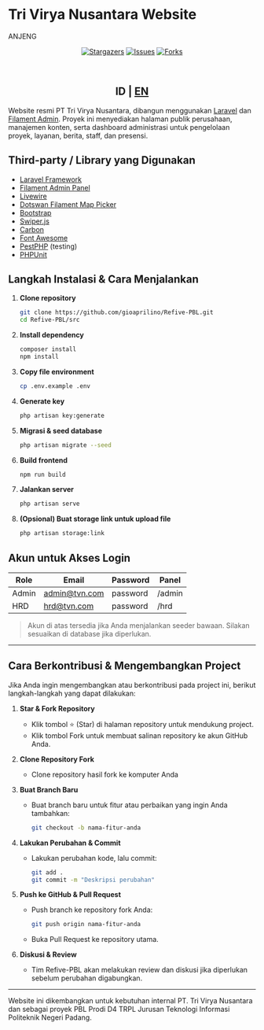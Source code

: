# Tri Virya Nusantara Website
ANJENG
<p align="center">
  <a href="https://github.com/gioaprilino/Refive-PBL/stargazers"><img src="https://img.shields.io/github/stars/gioaprilino/Refive-PBL.svg?style=for-the-badge" alt="Stargazers"></a>
  <a href="https://github.com/gioaprilino/Refive-PBL/issues"><img src="https://img.shields.io/github/issues/gioaprilino/Refive-PBL.svg?style=for-the-badge" alt="Issues"></a>
  <a href="https://github.com/gioaprilino/Refive-PBL/network/members"><img src="https://img.shields.io/github/forks/gioaprilino/Refive-PBL.svg?style=for-the-badge" alt="Forks"></a>
</p>
<br>
<h2 align="center">ID | <a href="README-en.md">EN</a></h2>

Website resmi PT Tri Virya Nusantara, dibangun menggunakan [Laravel](https://laravel.com/) dan [Filament Admin](https://filamentphp.com/). Proyek ini menyediakan halaman publik perusahaan, manajemen konten, serta dashboard administrasi untuk pengelolaan proyek, layanan, berita, staff, dan presensi.

## Third-party / Library yang Digunakan

- [Laravel Framework](https://laravel.com/)
- [Filament Admin Panel](https://filamentphp.com/)
- [Livewire](https://livewire.laravel.com/)
- [Dotswan Filament Map Picker](https://filamentphp.com/plugins/dotswan-map-picker)
- [Bootstrap](https://getbootstrap.com/)
- [Swiper.js](https://swiperjs.com/)
- [Carbon](https://carbon.nesbot.com/)
- [Font Awesome](https://fontawesome.com/)
- [PestPHP](https://pestphp.com/) (testing)
- [PHPUnit](https://phpunit.de/)

## Langkah Instalasi & Cara Menjalankan

1. **Clone repository**
   ```sh
   git clone https://github.com/gioaprilino/Refive-PBL.git
   cd Refive-PBL/src
   ```

2. **Install dependency**
   ```sh
   composer install
   npm install
   ```

3. **Copy file environment**
   ```sh
   cp .env.example .env
   ```

4. **Generate key**
   ```sh
   php artisan key:generate
   ```

5. **Migrasi & seed database**
   ```sh
   php artisan migrate --seed
   ```

6. **Build frontend**
   ```sh
   npm run build
   ```

7. **Jalankan server**
   ```sh
   php artisan serve
   ```

8. **(Opsional) Buat storage link untuk upload file**
   ```sh
   php artisan storage:link
   ```

## Akun untuk Akses Login

| Role   | Email              | Password   | Panel      |
|--------|--------------------|------------|------------|
| Admin  | admin@tvn.com      | password   | /admin     |
| HRD    | hrd@tvn.com        | password   | /hrd       |

> Akun di atas tersedia jika Anda menjalankan seeder bawaan. Silakan sesuaikan di database jika diperlukan.

---

## Cara Berkontribusi & Mengembangkan Project

Jika Anda ingin mengembangkan atau berkontribusi pada project ini, berikut langkah-langkah yang dapat dilakukan:

1. **Star & Fork Repository**
   - Klik tombol ⭐️ (Star) di halaman repository untuk mendukung project.
   - Klik tombol Fork untuk membuat salinan repository ke akun GitHub Anda.

2. **Clone Repository Fork**
   - Clone repository hasil fork ke komputer Anda

3. **Buat Branch Baru**
   - Buat branch baru untuk fitur atau perbaikan yang ingin Anda tambahkan:
     ```sh
     git checkout -b nama-fitur-anda
     ```

4. **Lakukan Perubahan & Commit**
   - Lakukan perubahan kode, lalu commit:
     ```sh
     git add .
     git commit -m "Deskripsi perubahan"
     ```

5. **Push ke GitHub & Pull Request**
   - Push branch ke repository fork Anda:
     ```sh
     git push origin nama-fitur-anda
     ```
   - Buka Pull Request ke repository utama.

6. **Diskusi & Review**
   - Tim Refive-PBL akan melakukan review dan diskusi jika diperlukan sebelum perubahan digabungkan.

---


Website ini dikembangkan untuk kebutuhan internal PT. Tri Virya Nusantara dan sebagai proyek PBL Prodi D4 TRPL Jurusan Teknologi Informasi Politeknik Negeri Padang.

